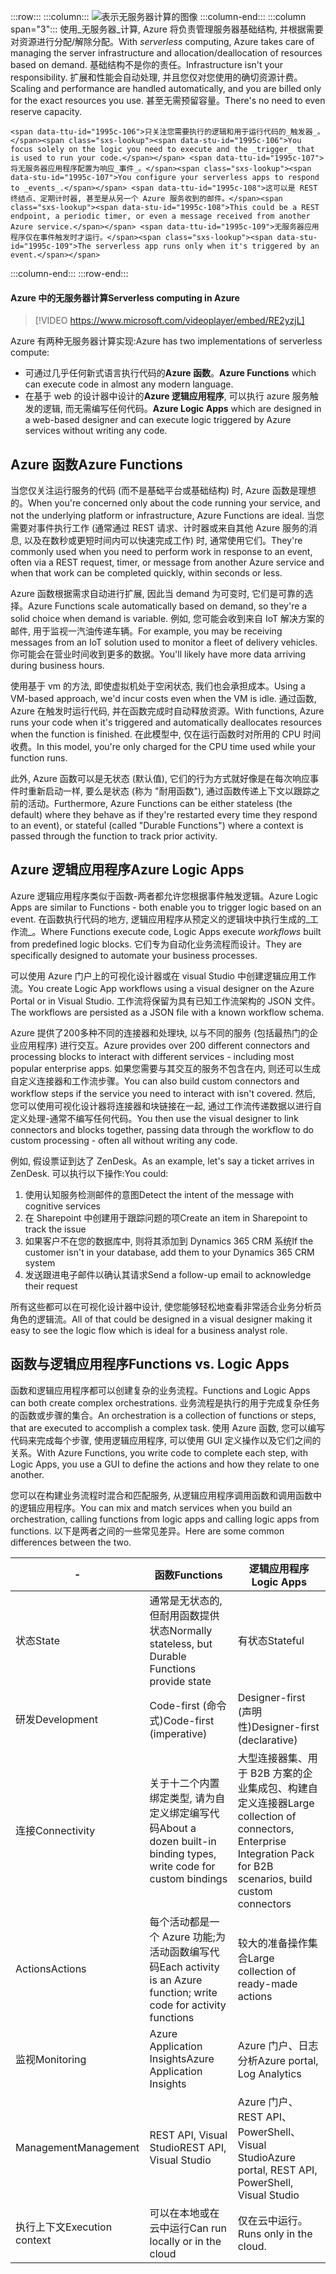 :::row:::
  :::column:::
    ![表示无服务器计算的图像](../media/6-serverless.png)
  :::column-end:::
    :::column span="3":::
    <span data-ttu-id="1995c-102">使用_无服务器_计算, Azure 将负责管理服务器基础结构, 并根据需要对资源进行分配/解除分配。</span><span class="sxs-lookup"><span data-stu-id="1995c-102">With _serverless_ computing, Azure takes care of managing the server infrastructure and allocation/deallocation of resources based on demand.</span></span> <span data-ttu-id="1995c-103">基础结构不是你的责任。</span><span class="sxs-lookup"><span data-stu-id="1995c-103">Infrastructure isn't your responsibility.</span></span> <span data-ttu-id="1995c-104">扩展和性能会自动处理, 并且您仅对您使用的确切资源计费。</span><span class="sxs-lookup"><span data-stu-id="1995c-104">Scaling and performance are handled automatically, and you are billed only for the exact resources you use.</span></span> <span data-ttu-id="1995c-105">甚至无需预留容量。</span><span class="sxs-lookup"><span data-stu-id="1995c-105">There's no need to even reserve capacity.</span></span>

    <span data-ttu-id="1995c-106">只关注您需要执行的逻辑和用于运行代码的_触发器_。</span><span class="sxs-lookup"><span data-stu-id="1995c-106">You focus solely on the logic you need to execute and the _trigger_ that is used to run your code.</span></span> <span data-ttu-id="1995c-107">将无服务器应用程序配置为响应_事件_。</span><span class="sxs-lookup"><span data-stu-id="1995c-107">You configure your serverless apps to respond to _events_.</span></span> <span data-ttu-id="1995c-108">这可以是 REST 终结点、定期计时器, 甚至是从另一个 Azure 服务收到的邮件。</span><span class="sxs-lookup"><span data-stu-id="1995c-108">This could be a REST endpoint, a periodic timer, or even a message received from another Azure service.</span></span> <span data-ttu-id="1995c-109">无服务器应用程序仅在事件触发时才运行。</span><span class="sxs-lookup"><span data-stu-id="1995c-109">The serverless app runs only when it's triggered by an event.</span></span>
  :::column-end:::
:::row-end:::

#### <a name="serverless-computing-in-azure"></a><span data-ttu-id="1995c-110">Azure 中的无服务器计算</span><span class="sxs-lookup"><span data-stu-id="1995c-110">Serverless computing in Azure</span></span>

> [!VIDEO https://www.microsoft.com/videoplayer/embed/RE2yzjL]

<span data-ttu-id="1995c-111">Azure 有两种无服务器计算实现:</span><span class="sxs-lookup"><span data-stu-id="1995c-111">Azure has two implementations of serverless compute:</span></span>

- <span data-ttu-id="1995c-112">可通过几乎任何新式语言执行代码的**Azure 函数**。</span><span class="sxs-lookup"><span data-stu-id="1995c-112">**Azure Functions** which can execute code in almost any modern language.</span></span>
- <span data-ttu-id="1995c-113">在基于 web 的设计器中设计的**Azure 逻辑应用程序**, 可以执行 azure 服务触发的逻辑, 而无需编写任何代码。</span><span class="sxs-lookup"><span data-stu-id="1995c-113">**Azure Logic Apps** which are designed in a web-based designer and can execute logic triggered by Azure services without writing any code.</span></span>

## <a name="azure-functions"></a><span data-ttu-id="1995c-114">Azure 函数</span><span class="sxs-lookup"><span data-stu-id="1995c-114">Azure Functions</span></span>

<span data-ttu-id="1995c-115">当您仅关注运行服务的代码 (而不是基础平台或基础结构) 时, Azure 函数是理想的。</span><span class="sxs-lookup"><span data-stu-id="1995c-115">When you're concerned only about the code running your service, and not the underlying platform or infrastructure, Azure Functions are ideal.</span></span> <span data-ttu-id="1995c-116">当您需要对事件执行工作 (通常通过 REST 请求、计时器或来自其他 Azure 服务的消息, 以及在数秒或更短时间内可以快速完成工作) 时, 通常使用它们。</span><span class="sxs-lookup"><span data-stu-id="1995c-116">They're commonly used when you need to perform work in response to an event, often via a REST request, timer, or message from another Azure service and when that work can be completed quickly, within seconds or less.</span></span> 

<span data-ttu-id="1995c-117">Azure 函数根据需求自动进行扩展, 因此当 demand 为可变时, 它们是可靠的选择。</span><span class="sxs-lookup"><span data-stu-id="1995c-117">Azure Functions scale automatically based on demand, so they're a solid choice when demand is variable.</span></span> <span data-ttu-id="1995c-118">例如, 您可能会收到来自 IoT 解决方案的邮件, 用于监视一汽油传递车辆。</span><span class="sxs-lookup"><span data-stu-id="1995c-118">For example, you may be receiving messages from an IoT solution used to monitor a fleet of delivery vehicles.</span></span> <span data-ttu-id="1995c-119">你可能会在营业时间收到更多的数据。</span><span class="sxs-lookup"><span data-stu-id="1995c-119">You'll likely have more data arriving during business hours.</span></span>

<span data-ttu-id="1995c-120">使用基于 vm 的方法, 即使虚拟机处于空闲状态, 我们也会承担成本。</span><span class="sxs-lookup"><span data-stu-id="1995c-120">Using a VM-based approach, we'd incur costs even when the VM is idle.</span></span> <span data-ttu-id="1995c-121">通过函数, Azure 在触发时运行代码, 并在函数完成时自动释放资源。</span><span class="sxs-lookup"><span data-stu-id="1995c-121">With functions, Azure runs your code when it's triggered and automatically deallocates resources when the function is finished.</span></span> <span data-ttu-id="1995c-122">在此模型中, 仅在运行函数时对所用的 CPU 时间收费。</span><span class="sxs-lookup"><span data-stu-id="1995c-122">In this model, you're only charged for the CPU time used while your function runs.</span></span>  

<span data-ttu-id="1995c-123">此外, Azure 函数可以是无状态 (默认值), 它们的行为方式就好像是在每次响应事件时重新启动一样, 要么是状态 (称为 "耐用函数"), 通过函数传递上下文以跟踪之前的活动。</span><span class="sxs-lookup"><span data-stu-id="1995c-123">Furthermore, Azure Functions can be either stateless (the default) where they behave as if they're restarted every time they respond to an event), or stateful (called "Durable Functions") where a context is passed through the function to track prior activity.</span></span>

## <a name="azure-logic-apps"></a><span data-ttu-id="1995c-124">Azure 逻辑应用程序</span><span class="sxs-lookup"><span data-stu-id="1995c-124">Azure Logic Apps</span></span>

<span data-ttu-id="1995c-125">Azure 逻辑应用程序类似于函数-两者都允许您根据事件触发逻辑。</span><span class="sxs-lookup"><span data-stu-id="1995c-125">Azure Logic Apps are similar to Functions - both enable you to trigger logic based on an event.</span></span> <span data-ttu-id="1995c-126">在函数执行代码的地方, 逻辑应用程序从预定义的逻辑块中执行生成的_工作流_。</span><span class="sxs-lookup"><span data-stu-id="1995c-126">Where Functions execute code, Logic Apps execute _workflows_ built from predefined logic blocks.</span></span> <span data-ttu-id="1995c-127">它们专为自动化业务流程而设计。</span><span class="sxs-lookup"><span data-stu-id="1995c-127">They are specifically designed to automate your business processes.</span></span>

<span data-ttu-id="1995c-128">可以使用 Azure 门户上的可视化设计器或在 visual Studio 中创建逻辑应用工作流。</span><span class="sxs-lookup"><span data-stu-id="1995c-128">You create Logic App workflows using a visual designer on the Azure Portal or in Visual Studio.</span></span> <span data-ttu-id="1995c-129">工作流将保留为具有已知工作流架构的 JSON 文件。</span><span class="sxs-lookup"><span data-stu-id="1995c-129">The workflows are persisted as a JSON file with a known workflow schema.</span></span>

<span data-ttu-id="1995c-130">Azure 提供了200多种不同的连接器和处理块, 以与不同的服务 (包括最热门的企业应用程序) 进行交互。</span><span class="sxs-lookup"><span data-stu-id="1995c-130">Azure provides over 200 different connectors and processing blocks to interact with different services - including most popular enterprise apps.</span></span> <span data-ttu-id="1995c-131">如果您需要与其交互的服务不包含在内, 则还可以生成自定义连接器和工作流步骤。</span><span class="sxs-lookup"><span data-stu-id="1995c-131">You can also build custom connectors and workflow steps if the service you need to interact with isn't covered.</span></span> <span data-ttu-id="1995c-132">然后, 您可以使用可视化设计器将连接器和块链接在一起, 通过工作流传递数据以进行自定义处理-通常不编写任何代码。</span><span class="sxs-lookup"><span data-stu-id="1995c-132">You then use the visual designer to link connectors and blocks together, passing data through the workflow to do custom processing - often all without writing any code.</span></span>

<span data-ttu-id="1995c-133">例如, 假设票证到达了 ZenDesk。</span><span class="sxs-lookup"><span data-stu-id="1995c-133">As an example, let's say a ticket arrives in ZenDesk.</span></span> <span data-ttu-id="1995c-134">可以执行以下操作:</span><span class="sxs-lookup"><span data-stu-id="1995c-134">You could:</span></span>

1. <span data-ttu-id="1995c-135">使用认知服务检测邮件的意图</span><span class="sxs-lookup"><span data-stu-id="1995c-135">Detect the intent of the message with cognitive services</span></span>
1. <span data-ttu-id="1995c-136">在 Sharepoint 中创建用于跟踪问题的项</span><span class="sxs-lookup"><span data-stu-id="1995c-136">Create an item in Sharepoint to track the issue</span></span>
1. <span data-ttu-id="1995c-137">如果客户不在您的数据库中, 则将其添加到 Dynamics 365 CRM 系统</span><span class="sxs-lookup"><span data-stu-id="1995c-137">If the customer isn't in your database, add them to your Dynamics 365 CRM system</span></span>
1. <span data-ttu-id="1995c-138">发送跟进电子邮件以确认其请求</span><span class="sxs-lookup"><span data-stu-id="1995c-138">Send a follow-up email to acknowledge their request</span></span>

<span data-ttu-id="1995c-139">所有这些都可以在可视化设计器中设计, 使您能够轻松地查看非常适合业务分析员角色的逻辑流。</span><span class="sxs-lookup"><span data-stu-id="1995c-139">All of that could be designed in a visual designer making it easy to see the logic flow which is ideal for a business analyst role.</span></span>

## <a name="functions-vs-logic-apps"></a><span data-ttu-id="1995c-140">函数与逻辑应用程序</span><span class="sxs-lookup"><span data-stu-id="1995c-140">Functions vs. Logic Apps</span></span>

<span data-ttu-id="1995c-141">函数和逻辑应用程序都可以创建复杂的业务流程。</span><span class="sxs-lookup"><span data-stu-id="1995c-141">Functions and Logic Apps can both create complex orchestrations.</span></span> <span data-ttu-id="1995c-142">业务流程是执行的用于完成复杂任务的函数或步骤的集合。</span><span class="sxs-lookup"><span data-stu-id="1995c-142">An orchestration is a collection of functions or steps, that are executed to accomplish a complex task.</span></span> <span data-ttu-id="1995c-143">使用 Azure 函数, 您可以编写代码来完成每个步骤, 使用逻辑应用程序, 可以使用 GUI 定义操作以及它们之间的关系。</span><span class="sxs-lookup"><span data-stu-id="1995c-143">With Azure Functions, you write code to complete each step, with Logic Apps, you use a GUI to define the actions and how they relate to one another.</span></span>

<span data-ttu-id="1995c-144">您可以在构建业务流程时混合和匹配服务, 从逻辑应用程序调用函数和调用函数中的逻辑应用程序。</span><span class="sxs-lookup"><span data-stu-id="1995c-144">You can mix and match services when you build an orchestration, calling functions from logic apps and calling logic apps from functions.</span></span> <span data-ttu-id="1995c-145">以下是两者之间的一些常见差异。</span><span class="sxs-lookup"><span data-stu-id="1995c-145">Here are some common differences between the two.</span></span>

|-| <span data-ttu-id="1995c-146">函数</span><span class="sxs-lookup"><span data-stu-id="1995c-146">Functions</span></span> |    <span data-ttu-id="1995c-147">逻辑应用程序</span><span class="sxs-lookup"><span data-stu-id="1995c-147">Logic Apps</span></span> |
|-|-------------------|------------|
| <span data-ttu-id="1995c-148">状态</span><span class="sxs-lookup"><span data-stu-id="1995c-148">State</span></span> | <span data-ttu-id="1995c-149">通常是无状态的, 但耐用函数提供状态</span><span class="sxs-lookup"><span data-stu-id="1995c-149">Normally stateless, but Durable Functions provide state</span></span> | <span data-ttu-id="1995c-150">有状态</span><span class="sxs-lookup"><span data-stu-id="1995c-150">Stateful</span></span> |
| <span data-ttu-id="1995c-151">研发</span><span class="sxs-lookup"><span data-stu-id="1995c-151">Development</span></span> | <span data-ttu-id="1995c-152">Code-first (命令式)</span><span class="sxs-lookup"><span data-stu-id="1995c-152">Code-first (imperative)</span></span> | <span data-ttu-id="1995c-153">Designer-first (声明性)</span><span class="sxs-lookup"><span data-stu-id="1995c-153">Designer-first (declarative)</span></span> |
| <span data-ttu-id="1995c-154">连接</span><span class="sxs-lookup"><span data-stu-id="1995c-154">Connectivity</span></span> | <span data-ttu-id="1995c-155">关于十二个内置绑定类型, 请为自定义绑定编写代码</span><span class="sxs-lookup"><span data-stu-id="1995c-155">About a dozen built-in binding types, write code for custom bindings</span></span> | <span data-ttu-id="1995c-156">大型连接器集、用于 B2B 方案的企业集成包、构建自定义连接器</span><span class="sxs-lookup"><span data-stu-id="1995c-156">Large collection of connectors, Enterprise Integration Pack for B2B scenarios, build custom connectors</span></span> |
| <span data-ttu-id="1995c-157">Actions</span><span class="sxs-lookup"><span data-stu-id="1995c-157">Actions</span></span> | <span data-ttu-id="1995c-158">每个活动都是一个 Azure 功能;为活动函数编写代码</span><span class="sxs-lookup"><span data-stu-id="1995c-158">Each activity is an Azure function; write code for activity functions</span></span> | <span data-ttu-id="1995c-159">较大的准备操作集合</span><span class="sxs-lookup"><span data-stu-id="1995c-159">Large collection of ready-made actions</span></span> |
| <span data-ttu-id="1995c-160">监视</span><span class="sxs-lookup"><span data-stu-id="1995c-160">Monitoring</span></span> | <span data-ttu-id="1995c-161">Azure Application Insights</span><span class="sxs-lookup"><span data-stu-id="1995c-161">Azure Application Insights</span></span> | <span data-ttu-id="1995c-162">Azure 门户、日志分析</span><span class="sxs-lookup"><span data-stu-id="1995c-162">Azure portal, Log Analytics</span></span> |
| <span data-ttu-id="1995c-163">Management</span><span class="sxs-lookup"><span data-stu-id="1995c-163">Management</span></span> | <span data-ttu-id="1995c-164">REST API, Visual Studio</span><span class="sxs-lookup"><span data-stu-id="1995c-164">REST API, Visual Studio</span></span> | <span data-ttu-id="1995c-165">Azure 门户、REST API、PowerShell、Visual Studio</span><span class="sxs-lookup"><span data-stu-id="1995c-165">Azure portal, REST API, PowerShell, Visual Studio</span></span> |
| <span data-ttu-id="1995c-166">执行上下文</span><span class="sxs-lookup"><span data-stu-id="1995c-166">Execution context</span></span> | <span data-ttu-id="1995c-167">可以在本地或在云中运行</span><span class="sxs-lookup"><span data-stu-id="1995c-167">Can run locally or in the cloud</span></span> | <span data-ttu-id="1995c-168">仅在云中运行。</span><span class="sxs-lookup"><span data-stu-id="1995c-168">Runs only in the cloud.</span></span> |